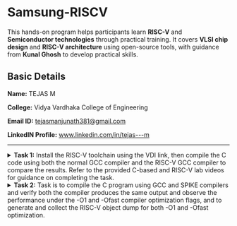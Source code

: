 #  Samsung-RISCV

This hands-on program helps participants learn **RISC-V** and **Semiconductor technologies** through practical training. It covers **VLSI chip design** and **RISC-V architecture** using open-source tools, with guidance from **Kunal Ghosh** to develop practical skills.

##  Basic Details

**Name:** TEJAS M 

**College:** Vidya Vardhaka College of Engineering

**Email ID:** tejasmanjunath381@gmail.com 

**LinkedIN Profile:** www.linkedin.com/in/tejas---m

----------------------------------------------------------------------------------------------------------------

<details>
<summary><b>Task 1:</b> Install the RISC-V toolchain using the VDI link, then compile the C code using both the normal GCC compiler and the RISC-V GCC compiler to compare the results. Refer to the provided C-based and RISC-V lab videos for guidance on completing the task.</summary>   
<br>
  
**C Program**

We start by creating a file in our directory using a simple editor like Leafpad. After writing the program to calculate the sum of numbers from 1 to n, save the file, close the editor, and compile it using GCC. Once compiled, you can run the program to fetch the output.

### Program to calculate 1 to n numbers
```
#include<stdio.h>
int main()
{
  int i, sum=0, n=50;
  for(i=0;i<=n;++i)
    {
      sum+=i;
    }
  printf("Sum of numbers from 1 to %d is %d\n",n,sum);
  return 0;
}
```

**Commands used to compile and fetch the output are**
```
gcc sum1ton.c
./a.out
```

**C Program output on compiling using GCC compiler**
![sum 1 to n](https://github.com/user-attachments/assets/a8080e4b-37b7-4122-a000-383612a9c3cf)

### RISC-V instructions 

It involves viewing the C code with the cat command which as been written using the leafpad.

```
cat sum1ton.c
```

### Generating Object file using RISC-V 64 bit compiler.

```
riscv64-unknown-elf-gcc -O1 -mabi=lp64 -march=rv64i -o sum1ton.o sum1ton.c
riscv64-unknown-elf-gcc -Ofast -mabi=lp64 -march=rv64i -o sum1ton.o sum1ton.c
```

![Code compiled using riscv compiler](https://github.com/user-attachments/assets/5a5451a8-a061-4b9a-8f14-3658add2c727)

After compiling, type
```
riscv64-unknown-elf-objdump -d sum1ton.o
```
to disassemble the code and examine its assembly language version. This provides a closer look at how the program works at the hardware level.

### The Assembly language code is displayed.
![objdump using O1](https://github.com/user-attachments/assets/2c0ffa3e-1f74-4f6f-a0e0-ebe481fc9cfb)

**O1 Optimization**

![Objdump using Ofast](https://github.com/user-attachments/assets/6189df23-9da1-46e5-adcb-18d85c85d52e)

**Ofast Optimization** 
</details>

<details>
<summary><b>Task 2:</b> Task is to compile the C program using GCC and SPIKE compilers and verify both the compiler produces the same output and observe the performance under the -O1 and -Ofast compiler optimization flags, and to generate and collect the RISC-V object dump for both -O1 and -Ofast optimization.</summary>   
<br>

**C program to calculate factorial of number**
```
#include<stdio.h>
int fact(int n);
void main()
{
int digit = 25, factorial;
factorial = fact(digit);
printf("\n the factorial of the number %d is %d \n",digit,factorial);
}
int fact(int n)
{
if (n == 0 || n== 1)
return 1;
else
return(n* fact(n-1));
}
```

The code has to be simulated using both gcc and riscv compiler. Same output should be displayed on the terminal for both.

The commands used are as follows:

### For gcc compiler
```
gcc swap.c
./a.out
```
### For riscv compiler
```
spike pk swap.o
```
![gcc and spike output](https://github.com/user-attachments/assets/33518772-9e1b-403f-b0b0-69796f24c75e)

Object dump for C code using Ofast and O1

![Objdump using Ofast](https://github.com/user-attachments/assets/1fe955a2-e168-444c-9635-2fbe5b8f4888)

**Using Ofast**

![Objdump using O1](https://github.com/user-attachments/assets/c7fd357c-b231-4c59-96cf-782473a7cd0d)

**Using O1**

To debug the assembly language program use the following commands

1. To open the object dump
   ```
   riscv64-unknown-elf-objdump -d swap.o | less
   ```
2. To debug
   ```
   spike -d pk swap.o
   ```

The debugging operations are performed as follows
![Ofast complete](https://github.com/user-attachments/assets/abb9e8c4-8487-45f8-a0ff-2fda66e8c99b)
**Debugging -Ofast object dump file** 

![O1 complete](https://github.com/user-attachments/assets/adbafd8d-7609-4db6-9040-dfa4d397a4a0)
**Debugging -O1 object dump file**
<details>
  
<details>
<summary><b>Task 2:</b> Task is to identify instruction type of all the given instructions with its exact 32 bits instruction code in the desired instruction type format</summary>

